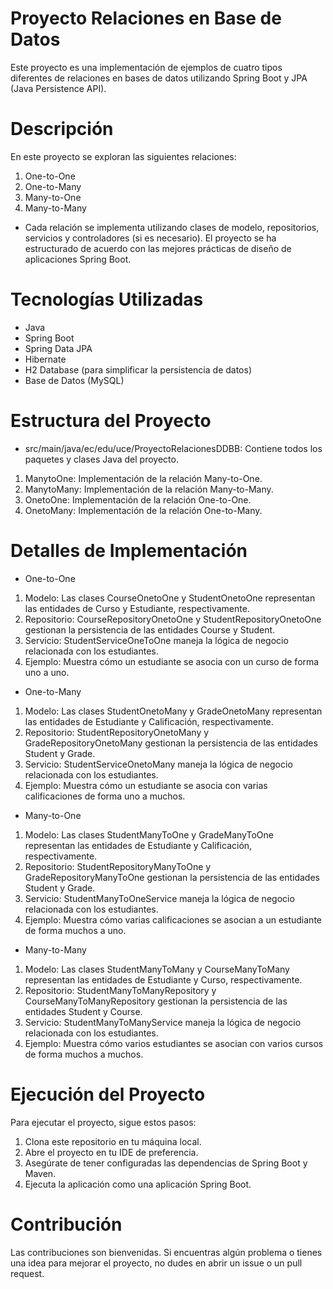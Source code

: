 # Proyecto Relaciones en Base de Datos
Este proyecto es una implementación de ejemplos de cuatro tipos diferentes de relaciones en bases de datos utilizando Spring Boot y JPA (Java Persistence API).

# Descripción
En este proyecto se exploran las siguientes relaciones:

1. One-to-One
2. One-to-Many
3. Many-to-One
4. Many-to-Many
- Cada relación se implementa utilizando clases de modelo, repositorios, servicios y controladores (si es necesario). El proyecto se ha estructurado de acuerdo con las mejores prácticas de diseño de aplicaciones Spring Boot.

# Tecnologías Utilizadas
- Java
- Spring Boot
- Spring Data JPA
- Hibernate
- H2 Database (para simplificar la persistencia de datos)
- Base de Datos (MySQL)
# Estructura del Proyecto
- src/main/java/ec/edu/uce/ProyectoRelacionesDDBB: Contiene todos los paquetes y clases Java del proyecto.
1. ManytoOne: Implementación de la relación Many-to-One.
2. ManytoMany: Implementación de la relación Many-to-Many.
3. OnetoOne: Implementación de la relación One-to-One.
4. OnetoMany: Implementación de la relación One-to-Many.
   
# Detalles de Implementación
- One-to-One
1. Modelo: Las clases CourseOnetoOne y StudentOnetoOne representan las entidades de Curso y Estudiante, respectivamente.
2. Repositorio: CourseRepositoryOnetoOne y StudentRepositoryOnetoOne gestionan la persistencia de las entidades Course y Student.
3. Servicio: StudentServiceOneToOne maneja la lógica de negocio relacionada con los estudiantes.
4. Ejemplo: Muestra cómo un estudiante se asocia con un curso de forma uno a uno.
- One-to-Many
1. Modelo: Las clases StudentOnetoMany y GradeOnetoMany representan las entidades de Estudiante y Calificación, respectivamente.
2. Repositorio: StudentRepositoryOnetoMany y GradeRepositoryOnetoMany gestionan la persistencia de las entidades Student y Grade.
3. Servicio: StudentServiceOnetoMany maneja la lógica de negocio relacionada con los estudiantes.
4. Ejemplo: Muestra cómo un estudiante se asocia con varias calificaciones de forma uno a muchos.
- Many-to-One
1. Modelo: Las clases StudentManyToOne y GradeManyToOne representan las entidades de Estudiante y Calificación, respectivamente.
2. Repositorio: StudentRepositoryManyToOne y GradeRepositoryManyToOne gestionan la persistencia de las entidades Student y Grade.
3. Servicio: StudentManyToOneService maneja la lógica de negocio relacionada con los estudiantes.
4. Ejemplo: Muestra cómo varias calificaciones se asocian a un estudiante de forma muchos a uno.
- Many-to-Many
1. Modelo: Las clases StudentManyToMany y CourseManyToMany representan las entidades de Estudiante y Curso, respectivamente.
2. Repositorio: StudentManyToManyRepository y CourseManyToManyRepository gestionan la persistencia de las entidades Student y Course.
3. Servicio: StudentManyToManyService maneja la lógica de negocio relacionada con los estudiantes.
4. Ejemplo: Muestra cómo varios estudiantes se asocian con varios cursos de forma muchos a muchos.

# Ejecución del Proyecto
Para ejecutar el proyecto, sigue estos pasos:
1. Clona este repositorio en tu máquina local.
2. Abre el proyecto en tu IDE de preferencia.
3. Asegúrate de tener configuradas las dependencias de Spring Boot y Maven.
4. Ejecuta la aplicación como una aplicación Spring Boot.
# Contribución
Las contribuciones son bienvenidas. Si encuentras algún problema o tienes una idea para mejorar el proyecto, no dudes en abrir un issue o un pull request.

